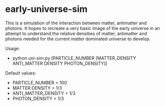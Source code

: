 # early-universe-sim

This is a simulation of the interaction between matter, antimatter and photons. It hopes to recreate a very basic image of the early universe in an attempt to understand the relative densities of matter, antimatter and photons needed for the current matter dominated universe to develop.

Usage:
  - python uni-sim.py [PARTICLE_NUMBER [MATTER_DENSITY ANTI_MATTER DENSITY PHOTON_DENSITY]]
  
Default values:
  - PARTICLE_NUMBER = 100
  - MATTER DENSITY = 1/3
  - ANTI_MATTER_DENSITY = 1/3
  - PHOTON_DENSITY = 1/3
    
